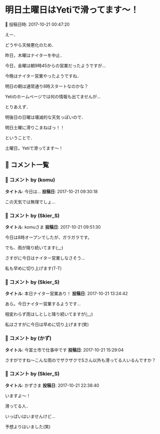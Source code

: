 # 明日土曜日はYetiで滑ってます～！

📅 投稿日時: 2017-10-21 00:47:20

えー．


どうやら天候悪化のため．


昨日，木曜はナイターを中止．


今日，金曜は朝9時45からの営業だったようですが…





今晩はナイター営業やったようですね．


明日の朝は通常通り8時スタートなのかな？


Yetiのホームページでは何の情報も出てませんが…





とりあえず．


明後日の日曜は壊滅的な天気っぽいので．


明日土曜に滑りこまねばっ！！





ということで．


土曜日，Yetiで滑ってます～！

## 💬 コメント一覧

### 💬 コメント by (komu)
**タイトル**: 今日は…
**投稿日**: 2017-10-21 09:30:18

この天気では無理でしょ…

### 💬 コメント by (Skier_S)
**タイトル**: komuさま
**投稿日**: 2017-10-21 09:51:30

今日は8時オープンでしたが、ガラガラです。

でも、雨が降り続いてます(;_;)

さすがに今日はナイター営業しなさそう…



私も早めに切り上げます(T-T)

### 💬 コメント by (Skier_S)
**タイトル**: 本日ナイター営業あり！
**投稿日**: 2017-10-21 13:24:42

あら。今日ナイター営業するようです…



相変わらず雨はしとしと降り続いてますが(;_;)

私はさすがに今日は早めに切り上げます(笑)

### 💬 コメント by (かず)
**タイトル**: 今富士市で仕事中です
**投稿日**: 2017-10-21 15:29:04

さすがですね〜こんな雨のでザクザクでSさん以外も滑ってる人いるんですか？

### 💬 コメント by (Skier_S)
**タイトル**: かずさま
**投稿日**: 2017-10-21 22:38:40

いますよ～！

滑ってる人．

いっぱいはいませんけど…

予想よりはいました(笑)

